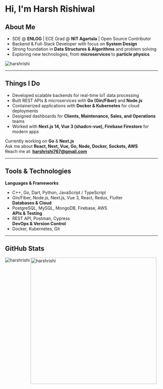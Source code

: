 <h1>Hi, I'm Harsh Rishiwal</h1>

## About Me
- SDE @ **ENLOG** | ECE Grad @ **NIT Agartala** | Open Source Contributor  
- Backend & Full-Stack Developer with focus on **System Design**  
- Strong foundation in **Data Structures & Algorithms** and problem solving  
- Exploring new technologies, from **microservices** to **particle physics**  

<p align="left"> 
  <img src="https://komarev.com/ghpvc/?username=harshrishi&label=Profile%20views&color=0e75b6&style=flat" alt="harshrishi" /> 
</p>

---

## Things I Do
- Developed scalable backends for real-time IoT data processing  
- Built REST APIs & microservices with **Go (Gin/Fiber)** and **Node.js**  
- Containerized applications with **Docker & Kubernetes** for cloud deployments  
- Designed dashboards for **Clients, Maintenance, Sales, and Operations** teams  
- Worked with **Next.js 14, Vue 3 (shadcn-vue), Firebase Firestore** for modern apps  

Currently working on **Go** & **Next.js**  
Ask me about **React, Next, Vue, Go, Node, Docker, Sockets, AWS**  
Reach me at: **harshrishi767@gmail.com**  

---

## Tools & Technologies  

**Languages & Frameworks**  
- C++, Go, Dart, Python, JavaScript / TypeScript  
- Gin/Fiber, Node.js, Next.js, Vue 3, React, Redux, Flutter  
**Databases & Cloud**  
- PostgreSQL, MySQL, MongoDB, Firebase, AWS  
**APIs & Testing**  
- REST API, Postman, Cypress  
**DevOps & Version Control**  
- Docker, Kubernetes, Git  

---

## GitHub Stats
<p>
  <img align="left" src="https://github-readme-stats.vercel.app/api/top-langs?username=harshrishi&show_icons=true&locale=en&layout=compact&theme=dark" alt="harshrishi" />
</p>
<p>
  <img align="center" src="https://github-readme-streak-stats.herokuapp.com/?user=harshrishi&theme=dark" alt="harshrishi" width="415px" />
</p>
